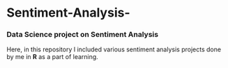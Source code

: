 # Sentiment-Analysis-
### Data Science project on Sentiment Analysis

Here, in this repository I included various sentiment analysis projects done by me in **R** as a part of learning.



